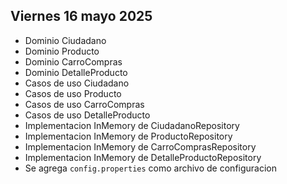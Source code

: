 ## Viernes 16 mayo 2025

- Dominio Ciudadano
- Dominio Producto
- Dominio CarroCompras
- Dominio DetalleProducto
- Casos de uso Ciudadano
- Casos de uso Producto
- Casos de uso CarroCompras
- Casos de uso DetalleProducto
- Implementacion InMemory de CiudadanoRepository
- Implementacion InMemory de ProductoRepository
- Implementacion InMemory de CarroComprasRepository
- Implementacion InMemory de DetalleProductoRepository
- Se agrega `config.properties` como archivo de configuracion
